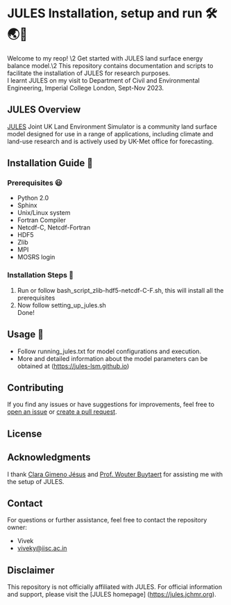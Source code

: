 # JULES Installation, setup and run 🛠️🌏💨
Welcome to my reop! \2
Get started with JULES land surface energy balance model.\2
This repository contains documentation and scripts to facilitate the installation of JULES for research purposes. \
I learnt JULES on my visit to Department of Civil and Environmental Engineering, Imperial College London, Sept-Nov 2023.

## JULES Overview
[JULES](https://jules.jchmr.org)
Joint UK Land Environment Simulator is a community land surface model designed for use in a range of applications, including climate and land-use research and is actively used by UK-Met office for forecasting.

## Installation Guide 📖

### Prerequisites 😃
- Python 2.0
- Sphinx
- Unix/Linux system
- Fortran Compiler
- Netcdf-C, Netcdf-Fortran
- HDF5
- Zlib
- MPI
- MOSRS login

### Installation Steps 🐾
1. Run or follow bash_script_zlib-hdf5-netcdf-C-F.sh, this will install all the prerequisites
2. Now follow setting_up_jules.sh \
Done!

## Usage 🚀
- Follow running_jules.txt for model configurations and execution.
- More and detailed information about the model parameters can be obtained at (https://jules-lsm.github.io)

## Contributing

If you find any issues or have suggestions for improvements, feel free to [open an issue](https://github.com/lsmvivek/jules_installation/tree/main) or [create a pull request](https://github.com/lsmvivek/jules_installation/pulls).

## License

## Acknowledgments

I thank [Clara Gimeno Jésus](https://github.com/claragimenojesus) and [Prof. Wouter Buytaert](https://github.com/ICHydro) for assisting me with the setup of JULES.

## Contact

For questions or further assistance, feel free to contact the repository owner:

- Vivek
- viveky@iisc.ac.in

## Disclaimer

This repository is not officially affiliated with JULES. For official information and support, please visit the [JULES homepage] (https://jules.jchmr.org).
